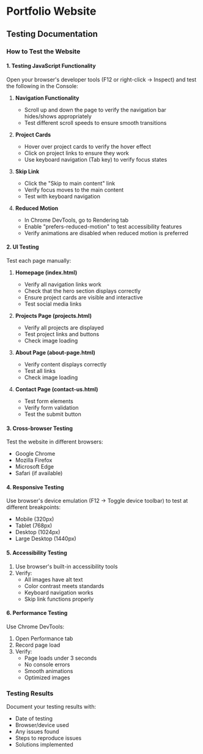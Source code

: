 # Portfolio Website

## Testing Documentation

### How to Test the Website

#### 1. Testing JavaScript Functionality
Open your browser's developer tools (F12 or right-click -> Inspect) and test the following in the Console:

1. **Navigation Functionality**
   - Scroll up and down the page to verify the navigation bar hides/shows appropriately
   - Test different scroll speeds to ensure smooth transitions

2. **Project Cards**
   - Hover over project cards to verify the hover effect
   - Click on project links to ensure they work
   - Use keyboard navigation (Tab key) to verify focus states

3. **Skip Link**
   - Click the "Skip to main content" link
   - Verify focus moves to the main content
   - Test with keyboard navigation

4. **Reduced Motion**
   - In Chrome DevTools, go to Rendering tab
   - Enable "prefers-reduced-motion" to test accessibility features
   - Verify animations are disabled when reduced motion is preferred

#### 2. UI Testing
Test each page manually:

1. **Homepage (index.html)**
   - Verify all navigation links work
   - Check that the hero section displays correctly
   - Ensure project cards are visible and interactive
   - Test social media links

2. **Projects Page (projects.html)**
   - Verify all projects are displayed
   - Test project links and buttons
   - Check image loading

3. **About Page (about-page.html)**
   - Verify content displays correctly
   - Test all links
   - Check image loading

4. **Contact Page (contact-us.html)**
   - Test form elements
   - Verify form validation
   - Test the submit button

#### 3. Cross-browser Testing
Test the website in different browsers:
- Google Chrome
- Mozilla Firefox
- Microsoft Edge
- Safari (if available)

#### 4. Responsive Testing
Use browser's device emulation (F12 -> Toggle device toolbar) to test at different breakpoints:
- Mobile (320px)
- Tablet (768px)
- Desktop (1024px)
- Large Desktop (1440px)

#### 5. Accessibility Testing
1. Use browser's built-in accessibility tools
2. Verify:
   - All images have alt text
   - Color contrast meets standards
   - Keyboard navigation works
   - Skip link functions properly

#### 6. Performance Testing
Use Chrome DevTools:
1. Open Performance tab
2. Record page load
3. Verify:
   - Page loads under 3 seconds
   - No console errors
   - Smooth animations
   - Optimized images

### Testing Results
Document your testing results with:
- Date of testing
- Browser/device used
- Any issues found
- Steps to reproduce issues
- Solutions implemented
